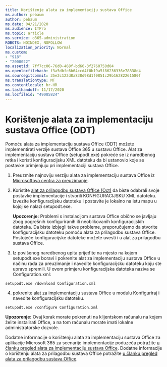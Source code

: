 ```yaml
---
title: Korištenje alata za implementaciju sustava Office
ms.author: pebaum
author: pebaum
ms.date: 04/21/2020
ms.audience: ITPro
ms.topic: article
ms.service: o365-administration
ROBOTS: NOINDEX, NOFOLLOW
localization_priority: Normal
ms.custom:
- "918"
- "2000022"
ms.assetid: 7ff7cc06-76d0-468f-bd66-3f2760750d04
ms.openlocfilehash: f3a5dbfc6b64ccd4f0b19a5f86236336e78838d4
ms.sourcegitcommit: 35e2c122d8a838d98d1f0851c29b16282261580f
ms.translationtype: MT
ms.contentlocale: hr-HR
ms.lasthandoff: 11/17/2020
ms.locfileid: "49085824"
---
```

# <a name="using-the-office-deployment-tool-odt"></a>Korištenje alata za implementaciju sustava Office (ODT)

Pomoću alata za implementaciju sustava Office (ODT) možete implementirati verzije sustava Office 365 u sustavu Office. Alat za implementaciju sustava Office (setupodt.exe) pokreće se iz naredbenog retka i koristi konfiguracijsku XML datoteku da bi ustanovio koje se postavke primjenjuju pri implementaciji sustava Office.
  
1. Preuzmite najnoviju verziju alata za implementaciju sustava Office iz [Microsoftova centra za preuzimanje](https://go.microsoft.com/fwlink/p/?LinkID=626065).

2. Koristite [alat za prilagodbu sustava Office (Oct)](https://config.office.com) da biste odabrali svoje postavke implementacije i stvorili KONFIGURACIJSKU XML datoteku. Izvezite konfiguracijsku datoteku i postavite je lokalno na istu mapu u kojoj se nalazi setupodt.exe.

    **Upozorenje:** Problemi s instalacijom sustava Office obično se javljaju zbog pogrešnih konfiguriranih ili neoblikovanih konfiguracijskih datoteka. Da biste izbjegli takve probleme, preporučujemo da stvorite konfiguracijsku datoteku pomoću alata za prilagodbu sustava Office. Postojeće konfiguracijske datoteke možete uvesti i u alat za prilagodbu sustava Office.

3. Iz povišenog naredbenog upita prijeđite na mjesto na kojem setupodt.exe boravi i pokrenite alat za implementaciju sustava Office u načinu rada za preuzimanje i navedite konfiguracijsku datoteku koju ste upravo spremili. U ovom primjeru konfiguracijska datoteka naziva se Configuration.xml:

```setupodt.exe /download Configuration.xml```

4. pokrenite alat za implementaciju sustava Office u modulu Konfiguriraj i navedite konfiguracijsku datoteku.

```setupodt.exe /configure Configuration.xml```

**Upozorenje:** Ovaj korak morate pokrenuti na klijentskom računalu na kojem želite instalirati Office, a na tom računalu morate imati lokalne administratorske dozvole.

Dodatne informacije o korištenju alata za implementaciju sustava Office za aplikacije Microsoft 365 za scenarije implementacije poduzeća potražite [u članku pregled alata za implementaciju sustava Office](https://docs.microsoft.com/deployoffice/overview-office-deployment-tool). Dodatne informacije o korištenju alata za prilagodbu sustava Office potražite [u članku pregled alata za prilagodbu sustava Office](https://docs.microsoft.com/DeployOffice/overview-of-the-office-customization-tool-for-click-to-run).
